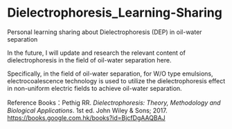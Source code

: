 # Dielectrophoresis_Learning-Sharing
Personal learning sharing about Dielectrophoresis (DEP) in oil-water separation 

In the future, I will update and research the relevant content of dielectrophoresis in the field of oil-water separation here.

Specifically, in the field of oil-water separation, for W/O type emulsions, electrocoalescence technology is used to utilize the dielectrophoresis effect in non-uniform electric fields to achieve oil-water separation.

Reference Books：Pethig RR. *Dielectrophoresis: Theory, Methodology and Biological Applications*. 1st ed. John Wiley & Sons; 2017. https://books.google.com.hk/books?id=BjcfDgAAQBAJ
